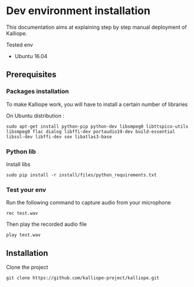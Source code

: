 # Dev environment installation

This documentation aims at explaining step by step manual deployment of Kalliope.

Tested env
- Ubuntu 16.04



## Prerequisites

### Packages installation
To make Kalliope work, you will have to install a certain number of libraries

On Ubuntu distribution :
```
sudo apt-get install python-pip python-dev libsmpeg0 libttspico-utils libsmpeg0 flac dialog libffi-dev portaudio19-dev build-essential libssl-dev libffi-dev sox libatlas3-base
```

### Python lib

Install libs
```
sudo pip install -r install/files/python_requirements.txt
```

### Test your env
Run the following command to capture audio from your microphone
```
rec test.wav
```

Then play the recorded audio file
```
play test.wav
```

## Installation

Clone the project
```
git clone https://github.com/kalliope-project/kalliope.git
```

